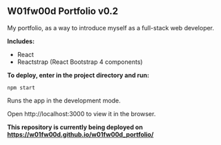 ## W01fw00d Portfolio v0.2
My portfolio, as a way to introduce myself as a full-stack web developer.

**Includes:**
* React
* Reactstrap (React Bootstrap 4 components)

**To deploy, enter in the project directory and run:**

```
npm start
```

Runs the app in the development mode.

Open http://localhost:3000 to view it in the browser.

**This repository is currently being deployed on https://w01fw00d.github.io/w01fw00d_portfolio/**
